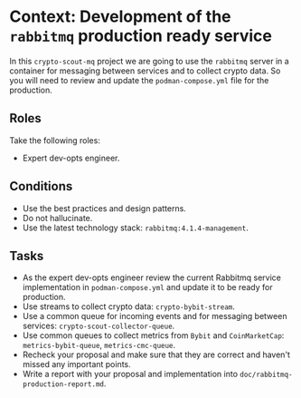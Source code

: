 # Context: Development of the `rabbitmq` production ready service

In this `crypto-scout-mq` project we are going to use the `rabbitmq` server in a container for messaging between services 
and to collect crypto data. So you will need to review and update the `podman-compose.yml` file for the production.

## Roles

Take the following roles:

- Expert dev-opts engineer.

## Conditions

- Use the best practices and design patterns.
- Do not hallucinate.
- Use the latest technology stack: `rabbitmq:4.1.4-management`.

## Tasks

- As the expert dev-opts engineer review the current Rabbitmq service implementation in `podman-compose.yml` and 
  update it to be ready for production.
- Use streams to collect crypto data: `crypto-bybit-stream`.
- Use a common queue for incoming events and for messaging between services: `crypto-scout-collector-queue`.
- Use common queues to collect metrics from `Bybit` and `CoinMarketCap`: `metrics-bybit-queue`, `metrics-cmc-queue`.
- Recheck your proposal and make sure that they are correct and haven't missed any important points.
- Write a report with your proposal and implementation into `doc/rabbitmq-production-report.md`.